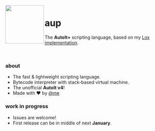 <img align="left" src="https://github.com/wy3/aup/blob/master/aup.png?raw=true" width="120px">

# aup
The **AutoIt+** scripting language, based on my [Lox implementation](https://github.com/wy3/lox).

<br>

### about
- The fast & lightweight scripting language.
- Bytecode interpreter with stack-based virtual machine.
- The unofficial **AutoIt v4**!
- Made with ❤ by [@me](https://github.com/wy3)

### work in progress
- Issues are welcome!
- First release can be in middle of next **January**.
